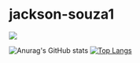 # jackson-souza1


<img src="https://img.shields.io/badge/Python-FFD43B?style=for-the-badge&logo=python&logoColor=darkgreen"/>

![Anurag's GitHub stats](https://github-readme-stats.vercel.app/api?username=jackson-souza1&show_icons=true&theme=merko)
[![Top Langs](https://github-readme-stats.vercel.app/api/top-langs/?username=jackson-souza1&layout=default)](https://github.com/anuraghazra/github-readme-stats)



